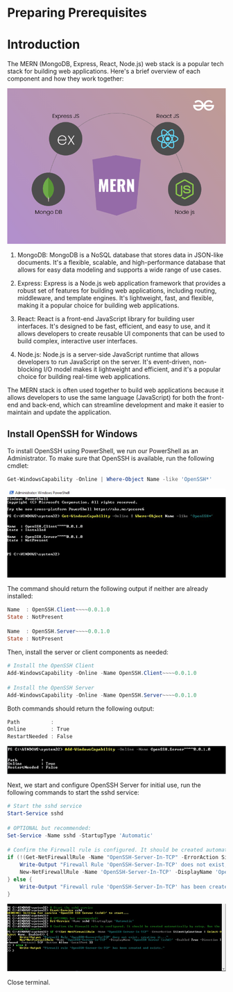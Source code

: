 # Preparing Prerequisites

# Introduction

The MERN (MongoDB, Express, React, Node.js) web stack is a popular tech stack for building web applications. Here's a brief overview of each component and how they work together:

![image](image/mern.png)

1. MongoDB: MongoDB is a NoSQL database that stores data in JSON-like documents. It's a flexible, scalable, and high-performance database that allows for easy data modeling and supports a wide range of use cases.

2. Express: Express is a Node.js web application framework that provides a robust set of features for building web applications, including routing, middleware, and template engines. It's lightweight, fast, and flexible, making it a popular choice for building web applications.

3. React: React is a front-end JavaScript library for building user interfaces. It's designed to be fast, efficient, and easy to use, and it allows developers to create reusable UI components that can be used to build complex, interactive user interfaces.

4. Node.js: Node.js is a server-side JavaScript runtime that allows developers to run JavaScript on the server. It's event-driven, non-blocking I/O model makes it lightweight and efficient, and it's a popular choice for building real-time web applications.

The MERN stack is often used together to build web applications because it allows developers to use the same language (JavaScript) for both the front-end and back-end, which can streamline development and make it easier to maintain and update the application.

## Install OpenSSH for Windows

To install OpenSSH using PowerShell, we run our PowerShell as an Administrator. To make sure that OpenSSH is available, run the following cmdlet:

```powershell
Get-WindowsCapability -Online | Where-Object Name -like 'OpenSSH*'
```

![image](image/openSSH.jpg)

The command should return the following output if neither are already installed:

```powershell
Name  : OpenSSH.Client~~~~0.0.1.0
State : NotPresent

Name  : OpenSSH.Server~~~~0.0.1.0
State : NotPresent
```

Then, install the server or client components as needed:

```PowerShell
# Install the OpenSSH Client
Add-WindowsCapability -Online -Name OpenSSH.Client~~~~0.0.1.0

# Install the OpenSSH Server
Add-WindowsCapability -Online -Name OpenSSH.Server~~~~0.0.1.0
```

Both commands should return the following output:

```powershell
Path          :
Online        : True
RestartNeeded : False
```

![image](image/openSSH2.jpg)

Next, we start and configure OpenSSH Server for initial use, run the following commands to start the sshd service:

```PowerShell
# Start the sshd service
Start-Service sshd

# OPTIONAL but recommended:
Set-Service -Name sshd -StartupType 'Automatic'

# Confirm the Firewall rule is configured. It should be created automatically by setup. Run the following to verify
if (!(Get-NetFirewallRule -Name "OpenSSH-Server-In-TCP" -ErrorAction SilentlyContinue | Select-Object Name, Enabled)) {
    Write-Output "Firewall Rule 'OpenSSH-Server-In-TCP' does not exist, creating it..."
    New-NetFirewallRule -Name 'OpenSSH-Server-In-TCP' -DisplayName 'OpenSSH Server (sshd)' -Enabled True -Direction Inbound -Protocol TCP -Action Allow -LocalPort 22
} else {
    Write-Output "Firewall rule 'OpenSSH-Server-In-TCP' has been created and exists."
}
```

![image](image/openSSH3.jpg)

Close terminal.
